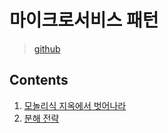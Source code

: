 # 마이크로서비스 패턴

> [github](https://github.com/gilbutITbook/007035)

## Contents

1. [모놀리식 지옥에서 벗어나라](chapter01.md)
2. [분해 전략](chapter02.md)

